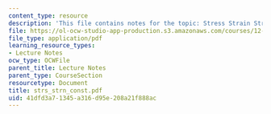 ```yaml
---
content_type: resource
description: 'This file contains notes for the topic: Stress Strain Strength profiles.'
file: https://ol-ocw-studio-app-production.s3.amazonaws.com/courses/12-524-mechanical-properties-of-rocks-fall-2005/41dfd3a71345a316d95e208a21f888ac_strs_strn_const.pdf
file_type: application/pdf
learning_resource_types:
- Lecture Notes
ocw_type: OCWFile
parent_title: Lecture Notes
parent_type: CourseSection
resourcetype: Document
title: strs_strn_const.pdf
uid: 41dfd3a7-1345-a316-d95e-208a21f888ac
---
```

